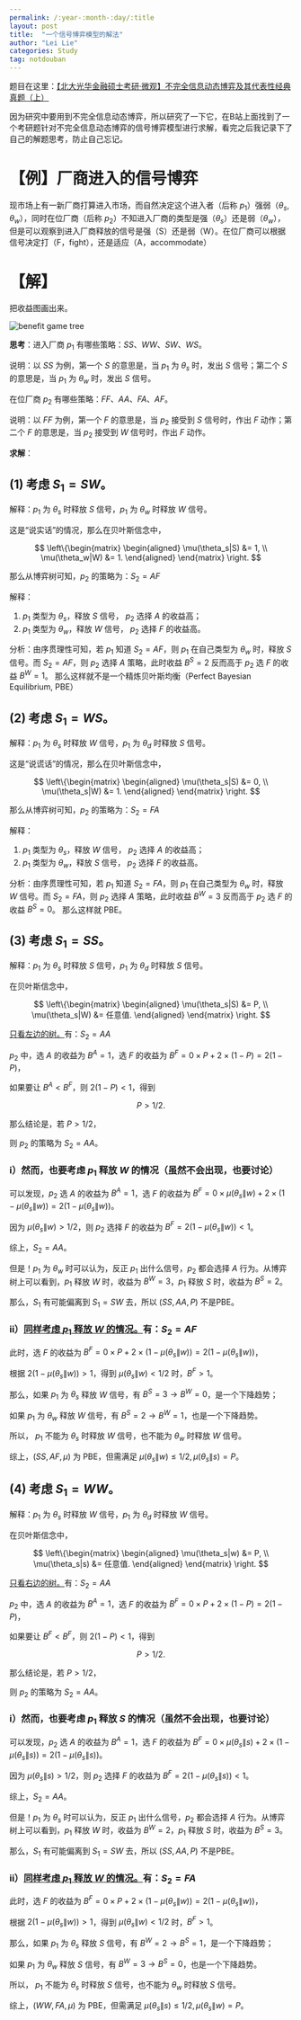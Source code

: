 ```yaml
---
permalink: /:year-:month-:day/:title
layout: post
title:  "一个信号博弈模型的解法"
author: "Lei Lie"
categories: Study
tag: notdouban
---
```

题目在这里：[【北大光华金融硕士考研·微观】不完全信息动态博弈及其代表性经典真题（上）](https://www.bilibili.com/video/BV1kE411Z7Cy/?spm_id_from=333.999.0.0&vd_source=8e627fae0adfd5973010c45d6eb79fbe)

因为研究中要用到不完全信息动态博弈，所以研究了一下它，在B站上面找到了一个考研题针对不完全信息动态博弈的信号博弈模型进行求解，看完之后我记录下了自己的解题思考，防止自己忘记。

# 【例】厂商进入的信号博弈

现市场上有一新厂商打算进入市场，而自然决定这个进入者（后称 $p_1$）强弱（$\theta_s$, $\theta_w$），同时在位厂商（后称 $p_2$）不知进入厂商的类型是强（$\theta_s$）还是弱（$\theta_w$），但是可以观察到进入厂商释放的信号是强（S）还是弱（W）。在位厂商可以根据信号决定打（F，fight），还是适应（A，accommodate）

# 【解】

把收益图画出来。

![benefit game tree](../images/img-2022-11-14/benefit.webp)

**思考**：进入厂商 $p_1$ 有哪些策略：$SS$、$WW$、$SW$、$WS$。

说明：以 $SS$ 为例，第一个 $S$ 的意思是，当 $p_1$ 为 $\theta_s$ 时，发出 $S$ 信号；第二个 $S$ 的意思是，当 $p_1$ 为 $\theta_w$ 时，发出 $S$ 信号。

在位厂商 $p_2$ 有哪些策略：$FF$、$AA$、$FA$、$AF$。

说明：以 $FF$ 为例，第一个 $F$ 的意思是，当 $p_2$ 接受到 $S$ 信号时，作出 $F$ 动作；第二个 $F$ 的意思是，当 $p_2$ 接受到 $W$ 信号时，作出 $F$ 动作。

**求解**：

## (1) 考虑 $S_1=SW$。

解释：$p_1$ 为 $\theta_s$ 时释放 $S$ 信号，$p_1$ 为 $\theta_w$ 时释放 $W$ 信号。

这是“说实话”的情况，那么在贝叶斯信念中，

$$
\left\{\begin{matrix}
\begin{aligned}
\mu(\theta_s|S) &= 1,     \\
\mu(\theta_w|W) &= 1.    
\end{aligned}
\end{matrix}
\right.
$$

那么从博弈树可知，$p_2$ 的策略为：$S_2=AF$

解释： 

1) $p_1$ 类型为 $\theta_s$，释放 $S$ 信号， $p_2$ 选择 $A$ 的收益高；
2) $p_1$ 类型为 $\theta_w$，释放 $W$ 信号， $p_2$ 选择 $F$ 的收益高。

分析：由序贯理性可知，若 $p_1$ 知道 $S_2=AF$，则 $p_1$ 在自己类型为 $\theta_w$ 时，释放 $S$ 信号。而 $S_2=AF$，则 $p_2$ 选择 $A$ 策略，此时收益 $B^S=2$ 反而高于 $p_2$ 选 $F$ 的收益 $B^W=1$。 那么这样就不是一个精炼贝叶斯均衡（Perfect Bayesian Equilibrium, PBE）

## (2) 考虑 $S_1=WS$。

解释：$p_1$ 为 $\theta_s$ 时释放 $W$ 信号，$p_1$ 为 $\theta_d$ 时释放 $S$ 信号。

这是“说谎话”的情况，那么在贝叶斯信念中，

$$
\left\{\begin{matrix}
\begin{aligned}
\mu(\theta_s|S) &= 0,     \\
\mu(\theta_s|W) &= 1.
\end{aligned}
\end{matrix}
\right.
$$

那么从博弈树可知，$p_2$ 的策略为：$S_2=FA$

解释： 

1) $p_1$ 类型为 $\theta_s$，释放 $W$ 信号， $p_2$ 选择 $A$ 的收益高；
2) $p_1$ 类型为 $\theta_w$，释放 $S$ 信号， $p_2$ 选择 $F$ 的收益高。

分析：由序贯理性可知，若 $p_1$ 知道 $S_2=FA$，则 $p_1$ 在自己类型为 $\theta_w$ 时，释放 $W$ 信号。而 $S_2=FA$，则 $p_2$ 选择 $A$ 策略，此时收益 $B^W=3$ 反而高于 $p_2$ 选 $F$ 的收益 $B^S=0$。 那么这样就 PBE。

## (3) 考虑 $S_1=SS$。

解释：$p_1$ 为 $\theta_s$ 时释放 $S$ 信号，$p_1$ 为 $\theta_d$ 时释放 $S$ 信号。

在贝叶斯信念中，

$$
\left\{\begin{matrix}
\begin{aligned}
\mu(\theta_s|S) &= P,     \\
\mu(\theta_s|W) &= 任意值.    
\end{aligned}
\end{matrix}
\right.
$$

<u>只看左边的树。</u>有：$S_2=AA$

$p_2$ 中，选 $A$ 的收益为 $B^{A}=1$，选 $F$ 的收益为 $B^{F}=0\times P+2\times(1-P)=2(1-P)$，

如果要让 $B^{A} < B^{F}$，则 $2(1-P)<1$，得到

$$
P > 1/2.
$$

那么结论是，若 $P > 1/2$，

则 $p_2$ 的策略为 $S_2=AA$。

### i）**然而，也要考虑 $p_1$ 释放 $W$ 的情况（虽然不会出现，也要讨论）**

可以发现，$p_2$ 选 $A$ 的收益为 $B^{A}=1$，选 $F$ 的收益为 $B^{F}=0\times \mu(\theta_s\|w)+2\times(1-\mu(\theta_s\|w))=2(1-\mu(\theta_s\|w))$。

因为 $\mu(\theta_s\|w) > 1/2$，则 $p_2$ 选择 $F$ 的收益为 $B^{F}=2(1-\mu(\theta_s\|w))<1$。

综上，$S_2=AA$。

但是！$p_1$ 为 $\theta_w$ 时可以认为，反正 $p_1$ 出什么信号，$p_2$ 都会选择 $A$ 行为。从博弈树上可以看到，$p_1$ 释放 $W$ 时，收益为 $B^W=3$，$p_1$ 释放 $S$ 时，收益为 $B^S=2$。

那么，$S_1$ 有可能偏离到 $S_1=SW$ 去，所以 $(SS,AA,P)$ 不是PBE。 

### ii）<u>同样考虑 $p_1$ 释放 $W$ 的情况。</u>有：$S_2=AF$

此时，选 $F$ 的收益为 $B^{F}=0\times P+2\times(1-\mu(\theta_s\|w))=2(1-\mu(\theta_s\|w))$，

根据 $2(1-\mu(\theta_s\|w))>1$，得到 $\mu(\theta_s\|w) < 1/2$ 时，$B^{F}>1$。

那么，如果 $p_1$ 为 $\theta_s$ 释放 $W$ 信号，有 $B^{S}=3 \rightarrow B^{W}=0$，是一个下降趋势；

如果 $p_1$ 为 $\theta_w$ 释放 $W$ 信号，有 $B^{S}=2 \rightarrow B^{W}=1$，也是一个下降趋势。

所以， $p_1$ 不能为 $\theta_s$ 时释放 $W$ 信号，也不能为 $\theta_w$ 时释放 $W$ 信号。

综上，$(SS,AF,\mu)$ 为 PBE，但需满足 $\mu(\theta_s\|w)\le 1/2,\mu(\theta_s\|s)=P$。

## (4) 考虑 $S_1=WW$。

解释：$p_1$ 为 $\theta_s$ 时释放 $W$ 信号，$p_1$ 为 $\theta_d$ 时释放 $W$ 信号。

在贝叶斯信念中，

$$
\left\{\begin{matrix}
\begin{aligned}
\mu(\theta_s|w) &= P,     \\
\mu(\theta_s|s) &= 任意值.    
\end{aligned}
\end{matrix}
\right.
$$

<u>只看右边的树。</u>有：$S_2=AA$

$p_2$ 中，选 $A$ 的收益为 $B^{A}=1$，选 $F$ 的收益为 $B^{F}=0\times P+2\times(1-P)=2(1-P)$，

如果要让 $B^{F} < B^{F}$，则 $2(1-P)<1$，得到

$$
P > 1/2.
$$

那么结论是，若 $P > 1/2$，

则 $p_2$ 的策略为 $S_2=AA$。

### i）**然而，也要考虑 $p_1$ 释放 $S$ 的情况（虽然不会出现，也要讨论）**

可以发现，$p_2$ 选 $A$ 的收益为 $B^{A}=1$，选 $F$ 的收益为 $B^{F}=0\times \mu(\theta_s\|s)+2\times(1-\mu(\theta_s\|s))=2(1-\mu(\theta_s\|s))$。

因为 $\mu(\theta_s\|s) > 1/2$，则 $p_2$ 选择 $F$ 的收益为 $B^{F}=2(1-\mu(\theta_s\|s))<1$。

综上，$S_2=AA$。

但是！$p_1$ 为 $\theta_s$ 时可以认为，反正 $p_1$ 出什么信号，$p_2$ 都会选择 $A$ 行为。从博弈树上可以看到，$p_1$ 释放 $W$ 时，收益为 $B^W=2$，$p_1$ 释放 $S$ 时，收益为 $B^S=3$。

那么，$S_1$ 有可能偏离到 $S_1=SW$ 去，所以 $(SS,AA,P)$ 不是PBE。 

### ii）<u>同样考虑 $p_1$ 释放 $W$ 的情况。</u>有：$S_2=FA$

此时，选 $F$ 的收益为 $B^{F}=0\times P+2\times(1-\mu(\theta_s\|w))=2(1-\mu(\theta_s\|w))$，

根据 $2(1-\mu(\theta_s\|w))>1$，得到 $\mu(\theta_s\|w) < 1/2$ 时，$B^{F}>1$。

那么，如果 $p_1$ 为 $\theta_s$ 释放 $S$ 信号，有 $B^{W}=2 \rightarrow B^{S}=1$，是一个下降趋势；

如果 $p_1$ 为 $\theta_w$ 释放 $S$ 信号，有 $B^{W}=3 \rightarrow B^{S}=0$，也是一个下降趋势。

所以， $p_1$ 不能为 $\theta_s$ 时释放 $S$ 信号，也不能为 $\theta_w$ 时释放 $S$ 信号。

综上，$(WW,FA,\mu)$ 为 PBE，但需满足 $\mu(\theta_s\|s)\le 1/2,\mu(\theta_s\|w)=P$。
